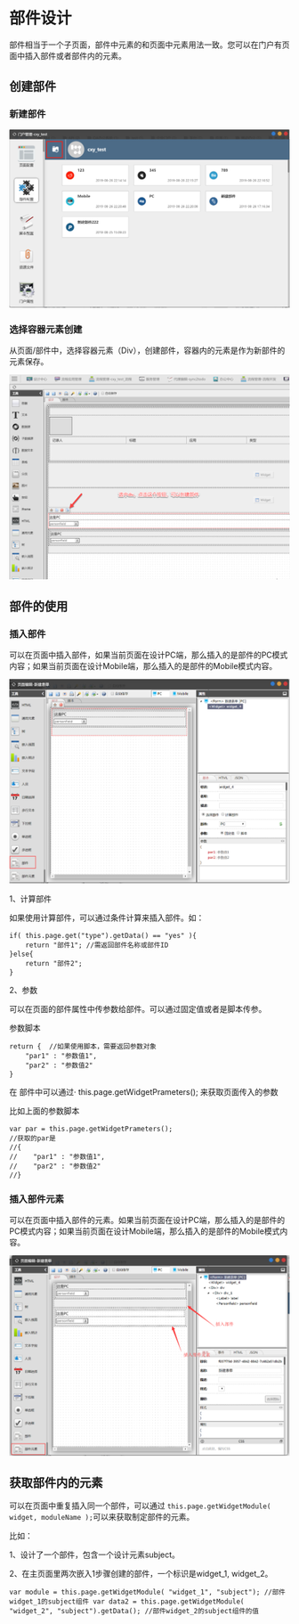 # 部件设计

部件相当于一个子页面，部件中元素的和页面中元素用法一致。您可以在门户有页面中插入部件或者部件内的元素。

## 创建部件

### 新建部件

![&#x3001;](../../.gitbook/assets/qq-tu-pian-20190827105037%20%281%29.png)

### 选择容器元素创建

从页面/部件中，选择容器元素（Div），创建部件，容器内的元素是作为新部件的元素保存。

![](../../.gitbook/assets/2019-08-27_10-54-42.png)

## 部件的使用

### 插入部件

可以在页面中插入部件，如果当前页面在设计PC端，那么插入的是部件的PC模式内容；如果当前页面在设计Mobile端，那么插入的是部件的Mobile模式内容。

![](../../.gitbook/assets/qq-tu-pian-20190827110715.png)

1、计算部件

如果使用计算部件，可以通过条件计算来插入部件。如：

```text
if( this.page.get("type").getData() == "yes" ){
    return "部件1"; //需返回部件名称或部件ID
}else{
    return "部件2";
}
```

2、参数

 可以在页面的部件属性中传参数给部件。可以通过固定值或者是脚本传参。

参数脚本

```text
return {  //如果使用脚本，需要返回参数对象
    "par1" : "参数值1",
    "par2" : "参数值2"
}
```

在 部件中可以通过· this.page.getWidgetPrameters\(\); 来获取页面传入的参数

比如上面的参数脚本

```text
var par = this.page.getWidgetPrameters();
//获取的par是
//{
//    "par1" : "参数值1",
//    "par2" : "参数值2"
//}
```

### 插入部件元素

可以在页面中插入部件的元素。如果当前页面在设计PC端，那么插入的是部件的PC模式内容；如果当前页面在设计Mobile端，那么插入的是部件的Mobile模式内容。

![](../../.gitbook/assets/qq-tu-pian-20190827113520.png)

## 获取部件内的元素

可以在页面中重复插入同一个部件，可以通过 `this.page.getWidgetModule( widget, moduleName );`可以来获取制定部件的元素。

比如：

1、设计了一个部件，包含一个设计元素subject。 

2、在主页面里两次嵌入1步骤创建的部件，一个标识是widget\_1, widget\_2。 

`var module = this.page.getWidgetModule( "widget_1", "subject"); //部件widget_1的subject组件 var data2 = this.page.getWidgetModule( "widget_2", "subject").getData(); //部件widget_2的subject组件的值`

